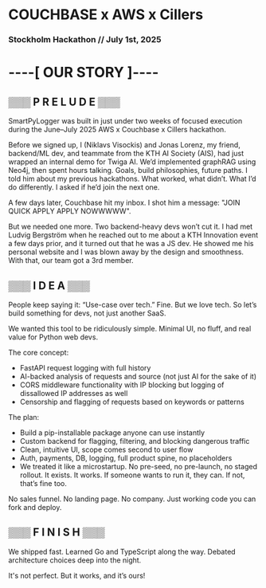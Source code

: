 # COUCHBASE x AWS x Cillers
### Stockholm Hackathon // July 1st, 2025

# ----[ OUR STORY ]----

## ▒▒▒ P R E L U D E ▒▒▒
SmartPyLogger was built in just under two weeks of focused execution during the June–July 2025 AWS x Couchbase x Cillers hackathon.

Before we signed up, I (Niklavs Visockis) and Jonas Lorenz,  my friend, backend/ML dev, and teammate from the KTH AI Society (AIS), had just wrapped an internal demo for Twiga AI. We’d implemented graphRAG using Neo4j, then spent hours talking. Goals, build philosophies, future paths. I told him about my previous hackathons. What worked, what didn’t. What I’d do differently. I asked if he’d join the next one.

A few days later, Couchbase hit my inbox. I shot him a message: "JOIN QUICK APPLY APPLY NOWWWWW".

But we needed one more. Two backend-heavy devs won’t cut it. I had met Ludvig Bergström when he reached out to me about a KTH Innovation event a few days prior, and it turned out that he was a JS dev. He showed me his personal website and I was blown away by the design and smoothness. With that, our team got a 3rd member. 


## ▒▒▒ I D E A ▒▒▒
People keep saying it: “Use-case over tech.”
Fine. But we love tech. So let’s build something for devs, not just another SaaS.

We wanted this tool to be ridiculously simple. Minimal UI, no fluff, and real value for Python web devs.

The core concept:
- FastAPI request logging with full history
- AI-backed analysis of requests and source (not just AI for the sake of it)
- CORS middleware functionality with IP blocking but logging of dissallowed IP addresses as well
- Censorship and flagging of requests based on keywords or patterns

The plan:
- Build a pip-installable package anyone can use instantly
- Custom backend for flagging, filtering, and blocking dangerous traffic
- Clean, intuitive UI, scope comes second to user flow
- Auth, payments, DB, logging, full product spine, no placeholders
- We treated it like a microstartup. No pre-seed, no pre-launch, no staged rollout.
It exists. It works. If someone wants to run it, they can. If not, that’s fine too.

No sales funnel. No landing page. No company.
Just working code you can fork and deploy.


## ▒▒▒ F I N I S H ▒▒▒
We shipped fast. Learned Go and TypeScript along the way.
Debated architecture choices deep into the night.

It's not perfect. But it works, and it’s ours!
